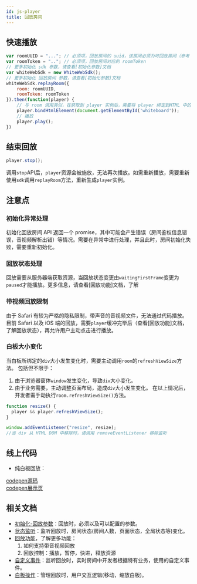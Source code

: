 ```yaml
---
id: js-player
title: 回放房间
---
```


## 快速播放

```js
var roomUUID = "..."; // 必须项，回放房间的 uuid，该房间必须为可回放房间（参考 server 端创建房间 API）
var roomToken = ".."; // 必须项，回放房间对应的 roomToken
// 更多初始化 sdk 参数，请查看[初始化参数]文档
var whiteWebSdk = new WhiteWebSdk();
// 更多初始化 回放房间 参数，请查看[初始化参数]文档
whiteWebSdk.replayRoom({
    room: roomUUID,
    roomToken: roomToken
}).then(function(player) {
    // 与 room 调用类似，在获取到 player 实例后，需要将 player 绑定到HTML 中的 div 中
    player.bindHtmlElement(document.getElementById('whiteboard'));
    // 播放
    player.play();
})
```

## 结束回放

```js
player.stop();
```

调用`stop`API后，`player`资源会被施放，无法再次播放。如需重新播放，需要重新使用`sdk`调用`replayRoom`方法，重新生成`player`实例。

## 注意点

### 初始化异常处理

初始化回放房间 API 返回一个 promise，其中可能会产生错误（房间鉴权信息错误，音视频解析出错）等情况。需要在异常中进行处理，并且此时，房间初始化失败，需要重新初始化。

### 回放状态处理

回放需要从服务器端获取资源，当回放状态变更由`waitingFirstFrame`变更为`paused`才能播放。更多信息，请查看[回放功能]文档，了解

### 带视频回放限制

由于 Safari 有较为严格的隐私限制，带声音的音视频文件，无法通过代码播放。
目前 Safari 以及 iOS 端的回放，需要`player`缓冲完毕后（查看[回放功能]文档，了解回放状态），再允许用户主动点击进行播放。

### 白板大小变化

当白板所绑定的`div`大小发生变化时，需要主动调用`room`的`refreshViewSize`方法。
包括但不限于：
1. 由于浏览器窗体`window`发生变化，导致`div`大小变化。
1. 由于业务需要，主动调整页面布局，造成`div`大小发生变化。
在以上情况后，开发者需手动执行`room.refreshViewSize()`方法。

```js
function resize() {
  player && player.refreshViewSize();
}

window.addEventListener("resize", resize);
//当 div 从 HTML DOM 中移除时，请调用 removeEventListener 移除监听
```

## 线上代码

* 纯白板回放：

[codepen源码](https://codepen.io/leavesster/pen/pooKVaM)  
[codepen展示页](https://cdpn.io/leavesster/debug/pooKVaM/ZorBazKxbJJM)

## 相关文档

* [初始化-回放参数](../parameters/player.md)：回放时，必须以及可以配置的参数。
* [状态监听](../features/state.md)：监听回放时，房间状态(房间人数，页面状态，全局状态等)变化。
* [回放功能](../features/replay.md)，了解更多功能：
    1. 如何支持带音视频回放
    1. 回放控制：播放，暂停，快进，释放资源
* [自定义事件](../features/events.md)：监听回放时，实时房间中开发者根据特有业务，使用的自定义事件。
* [白板操作](../features/operation.md)：管理回放时，用户交互逻辑(移动，缩放白板)。